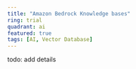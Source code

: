 ```yaml
---
title: "Amazon Bedrock Knowledge bases"
ring: trial
quadrant: ai
featured: true
tags: [AI, Vector Database]
---
```


todo: add details
